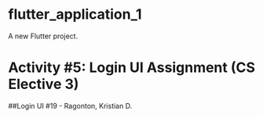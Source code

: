 # flutter_application_1

A new Flutter project.

# Activity #5: Login UI Assignment (CS Elective 3) 
##Login UI #19 - Ragonton, Kristian D.
